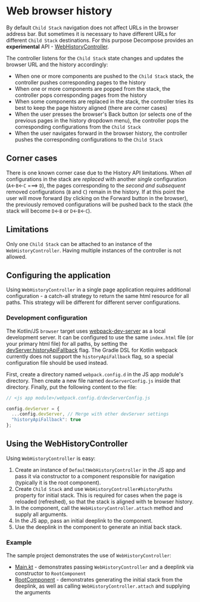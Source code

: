 # Web browser history

By default `Child Stack` navigation does not affect URLs in the browser address bar. But sometimes it is necessary to have different URLs for
different `Child Stack` destinations. For this purpose Decompose provides an **experimental** API - [WebHistoryController](https://github.com/arkivanov/Decompose/blob/master/decompose/src/webMain/kotlin/com/arkivanov/decompose/router/stack/webhistory/DefaultWebHistoryController.kt).

The controller listens for the `Child Stack` state changes and updates the browser URL and the history accordingly:

- When one or more components are pushed to the `Child Stack` stack, the controller pushes corresponding pages to the history
- When one or more components are popped from the stack, the controller pops corresponding pages from the history
- When some components are replaced in the stack, the controller tries its best to keep the page history aligned (there are corner cases)
- When the user presses the browser's Back button (or selects one of the previous pages in the history dropdown menu), the controller
pops the corresponding configurations from the `Child Stack`
- When the user navigates forward in the browser history, the controller pushes the corresponding configurations to the `Child Stack`

## Corner cases

There is one known corner case due to the History API limitations. When *all* configurations in the stack are *replaced* with another
*single* configuration (`A`<-`B`<-`C` ===> `D`), the pages corresponding to the *second and subsequent* removed configurations (`B` and `C`)
remain in the history. If at this point the user will move forward (by clicking on the Forward button in the browser), the previously
removed configurations will be pushed back to the stack (the stack will become `D`<-`B` or `D`<-`B`<-`C`).

## Limitations

Only one `Child Stack` can be attached to an instance of the `WebHistoryController`. Having multiple instances of the controller is not allowed.

## Configuring the application

Using `WebHistoryController` in a single page application requires additional configuration - a catch-all strategy to return the same html
resource for all paths. This strategy will be different for different server configurations.

### Development configuration

The Kotlin/JS `browser` target uses [webpack-dev-server](https://github.com/webpack/webpack-dev-server) as a local development server.
It can be configured to use the same `index.html` file (or your primary html file) for all paths, by setting the
[devServer.historyApiFallback](https://webpack.js.org/configuration/dev-server/#devserverhistoryapifallback) flag. The Gradle DSL for Kotlin
webpack currently does not support the `historyApiFallback` flag, so a special configuration file should be used instead.

First, create a directory named `webpack.config.d` in the JS app module's directory. Then create a new file named `devServerConfig.js`
inside that directory. Finally, put the following content to the file:

```javascript
// <js app module>/webpack.config.d/devServerConfig.js

config.devServer = {
  ...config.devServer, // Merge with other devServer settings
  "historyApiFallback": true
};
```

## Using the WebHistoryController

Using `WebHistoryController` is easy:

1. Create an instance of `DefaultWebHistoryController` in the JS app and pass it via constructor to a component responsible for navigation (typically it is the root component).
2. Create `Child Stack` and use `WebHistoryController#historyPaths` property for initial stack. This is required for cases when the page is reloaded (refreshed), so that the stack is aligned with te browser history.
3. In the component, call the `WebHistoryController.attach` method and supply all arguments.
4. In the JS app, pass an initial deeplink to the component.
5. Use the deeplink in the component to generate an initial back stack.

### Example

The sample project demonstrates the use of `WebHistoryController`:

- [Main.kt](https://github.com/arkivanov/Decompose/blob/master/sample/app-js/src/main/kotlin/com/arkivanov/sample/app/Main.kt) - demonstrates passing `WebHistoryController` and a deeplink via constructor to `RootComponent`
- [RootComponent](https://github.com/arkivanov/Decompose/blob/master/sample/shared/shared/src/commonMain/kotlin/com/arkivanov/sample/shared/root/RootComponent.kt) - demonstrates generating the initial stack from the deeplink, as well as calling `WebHistoryController.attach` and supplying the arguments
